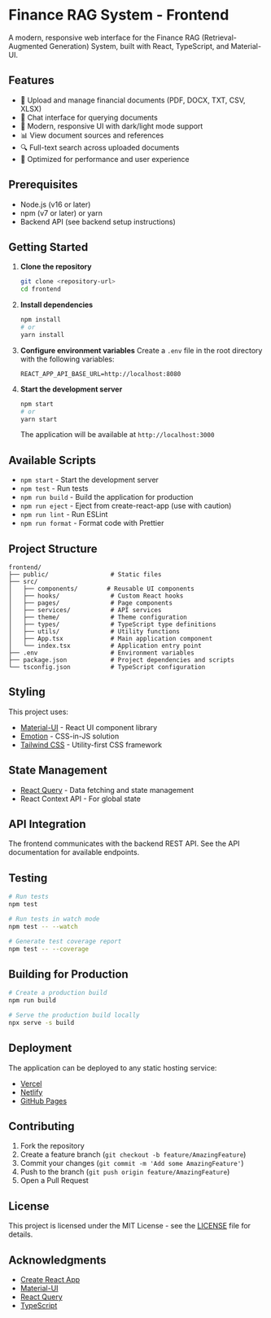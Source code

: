 # Finance RAG System - Frontend

A modern, responsive web interface for the Finance RAG (Retrieval-Augmented Generation) System, built with React, TypeScript, and Material-UI.

## Features

- 📂 Upload and manage financial documents (PDF, DOCX, TXT, CSV, XLSX)
- 💬 Chat interface for querying documents
- 🎨 Modern, responsive UI with dark/light mode support
- 📊 View document sources and references
- 🔍 Full-text search across uploaded documents
- 🚀 Optimized for performance and user experience

## Prerequisites

- Node.js (v16 or later)
- npm (v7 or later) or yarn
- Backend API (see backend setup instructions)

## Getting Started

1. **Clone the repository**
   ```bash
   git clone <repository-url>
   cd frontend
   ```

2. **Install dependencies**
   ```bash
   npm install
   # or
   yarn install
   ```

3. **Configure environment variables**
   Create a `.env` file in the root directory with the following variables:
   ```env
   REACT_APP_API_BASE_URL=http://localhost:8080
   ```

4. **Start the development server**
   ```bash
   npm start
   # or
   yarn start
   ```

   The application will be available at `http://localhost:3000`

## Available Scripts

- `npm start` - Start the development server
- `npm test` - Run tests
- `npm run build` - Build the application for production
- `npm run eject` - Eject from create-react-app (use with caution)
- `npm run lint` - Run ESLint
- `npm run format` - Format code with Prettier

## Project Structure

```
frontend/
├── public/                 # Static files
├── src/
│   ├── components/        # Reusable UI components
│   ├── hooks/              # Custom React hooks
│   ├── pages/              # Page components
│   ├── services/           # API services
│   ├── theme/              # Theme configuration
│   ├── types/              # TypeScript type definitions
│   ├── utils/              # Utility functions
│   ├── App.tsx             # Main application component
│   └── index.tsx           # Application entry point
├── .env                    # Environment variables
├── package.json            # Project dependencies and scripts
└── tsconfig.json           # TypeScript configuration
```

## Styling

This project uses:

- [Material-UI](https://mui.com/) - React UI component library
- [Emotion](https://emotion.sh/) - CSS-in-JS solution
- [Tailwind CSS](https://tailwindcss.com/) - Utility-first CSS framework

## State Management

- [React Query](https://tanstack.com/query) - Data fetching and state management
- React Context API - For global state

## API Integration

The frontend communicates with the backend REST API. See the API documentation for available endpoints.

## Testing

```bash
# Run tests
npm test

# Run tests in watch mode
npm test -- --watch

# Generate test coverage report
npm test -- --coverage
```

## Building for Production

```bash
# Create a production build
npm run build

# Serve the production build locally
npx serve -s build
```

## Deployment

The application can be deployed to any static hosting service:

- [Vercel](https://vercel.com/)
- [Netlify](https://www.netlify.com/)
- [GitHub Pages](https://pages.github.com/)

## Contributing

1. Fork the repository
2. Create a feature branch (`git checkout -b feature/AmazingFeature`)
3. Commit your changes (`git commit -m 'Add some AmazingFeature'`)
4. Push to the branch (`git push origin feature/AmazingFeature`)
5. Open a Pull Request

## License

This project is licensed under the MIT License - see the [LICENSE](LICENSE) file for details.

## Acknowledgments

- [Create React App](https://create-react-app.dev/)
- [Material-UI](https://mui.com/)
- [React Query](https://tanstack.com/query)
- [TypeScript](https://www.typescriptlang.org/)

